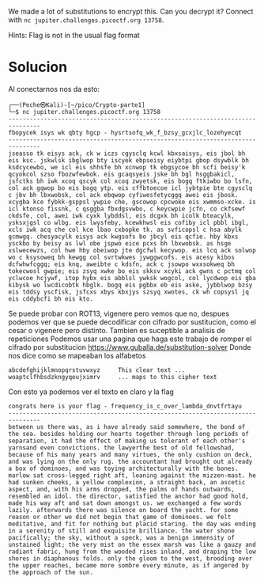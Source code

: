 We made a lot of substitutions to encrypt this. Can you decrypt it? Connect with `nc jupiter.challenges.picoctf.org 13758`.

Hints:
	Flag is not in the usual flag format

# Solucion
Al conectarnos nos da esto:
```
┌──(Peche㉿Kali)-[~/pico/Crypto-parte1]
└─$ nc jupiter.challenges.picoctf.org 13758 
-------------------------------------------------------------------------------
fbopycek isys wk qbty hgcp - hysrtsofq_wk_f_bzsy_gcxjlc_lozehyecqt
-------------------------------------------------------------------------------
jseasso tk eisys ack, ck w iczs cgysclq kcwl kbxsaisys, eis jbol bh eis ksc. jskwlsk ibglwop bty iscyek ebpseisy eiybtpi gbop dsywblk bh ksdcycewbo, we icl eis shhsfe bh xcnwop tk ebgsycoe bh scfi beisy'k qcyokcol szso fbozwfewbok. eis gcaqsyeis jske bh bgl hsggbakicl, jsfctks bh iwk xcoq qscyk col xcoq zwyetsk, eis bogq ftkiwbo bo lsfn, col ack gqwop bo eis bogq ytp. eis cffbtoecoe icl jybtpie bte cgysclq c jbv bh lbxwobsk, col ack ebqwop cyfiwesfetycggq awei eis jbosk. xcygba kce fybkk-gsppsl ywpie che, gscowop cpcwoke eis xwmmso-xcke. is icl ktonso fissnk, c qsggba fbxdgsvwbo, c keycwpie jcfn, co ckfsewf ckdsfe, col, awei iwk cyxk lybddsl, eis dcgxk bh icolk bteacylk, ysksxjgsl co wlbg. eis lwysfeby, kcewkhwsl eis cofiby icl pbbl ibgl, xcls iwk acq che col kce lbao cxbopke tk. as svficopsl c hsa abylk gcmwgq. chesyacylk eisys ack kwgsofs bo jbcyl eis qcfie. hby kbxs ysckbo by beisy as lwl obe jspwo eice pcxs bh lbxwobsk. as hsge xslwecewzs, col hwe hby obeiwop jte dgcfwl kecywop. eis lcq ack solwop wo c ksysoweq bh kewgg col svrtwkwes jywggwcofs. eis acesy kibos dcfwhwfcggq; eis knq, aweibte c kdsfn, ack c jsowpo wxxsokweq bh tokecwosl gwpie; eis zsyq xwke bo eis skksv xcyki ack gwns c pctmq col yclwcoe hcjywf, itop hybx eis abblsl ywksk wogcol, col lycdwop eis gba kibysk wo lwcdicobtk hbglk. bogq eis pgbbx eb eis aske, jybblwop bzsy eis tddsy yscfisk, jsfcxs xbys kbxjys szsyq xwotes, ck wh copsysl jq eis cddybcfi bh eis kto.
```
Se puede probar con ROT13, vigenere pero vemos que no, despues podemos ver que se puede decodificar con cifrado por sustitucion, como el cesar o vigenere pero distinto. Tambien es suceptible a analisis de repeticiones
Podemos usar una pagina que haga este trabajo de romper el cifrado por substitucion 
https://www.guballa.de/substitution-solver
Donde nos dice como se mapeaban los alfabetos
```
abcdefghijklmnopqrstuvwxyz     This clear text ...  
woaptclfhbsdzkngyqeujximrv     ... maps to this cipher text
```
Con esto ya podemos ver el texto en claro y la flag
```
congrats here is your flag - frequency_is_c_over_lambda_dnvtfrtayu
-------------------------------------------------------------------------------
between us there was, as i have already said somewhere, the bond of the sea. besides holding our hearts together through long periods of separation, it had the effect of making us tolerant of each other's yarnsand even convictions. the lawyerthe best of old fellowshad, because of his many years and many virtues, the only cushion on deck, and was lying on the only rug. the accountant had brought out already a box of dominoes, and was toying architecturally with the bones. marlow sat cross-legged right aft, leaning against the mizzen-mast. he had sunken cheeks, a yellow complexion, a straight back, an ascetic aspect, and, with his arms dropped, the palms of hands outwards, resembled an idol. the director, satisfied the anchor had good hold, made his way aft and sat down amongst us. we exchanged a few words lazily. afterwards there was silence on board the yacht. for some reason or other we did not begin that game of dominoes. we felt meditative, and fit for nothing but placid staring. the day was ending in a serenity of still and exquisite brilliance. the water shone pacifically; the sky, without a speck, was a benign immensity of unstained light; the very mist on the essex marsh was like a gauzy and radiant fabric, hung from the wooded rises inland, and draping the low shores in diaphanous folds. only the gloom to the west, brooding over the upper reaches, became more sombre every minute, as if angered by the approach of the sun.
```